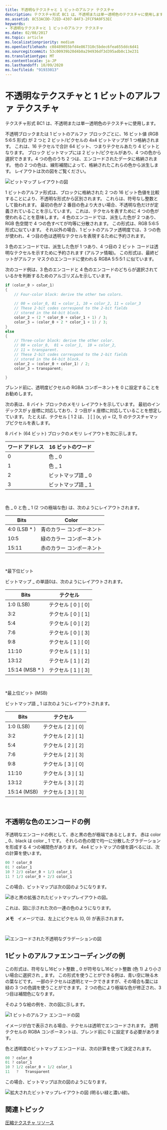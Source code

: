 ```yaml
---
title: 不透明なテクスチャと 1 ビットのアルファ テクスチャ
description: テクスチャ形式 BC1 は、不透明または単一透明色のテクスチャに使用します。
ms.assetid: 8C53ACDD-72ED-4307-B4F3-2FCF9A9F53EC
keywords:
- 不透明なテクスチャと 1 ビットのアルファ テクスチャ
ms.date: 02/08/2017
ms.topic: article
ms.localizationpriority: medium
ms.openlocfilehash: c08489055bfd4e867310c5bdec6fea655ddc6d41
ms.sourcegitcommit: 53c00939b20d4b0a294936df3d395adb0c13e231
ms.translationtype: MT
ms.contentlocale: ja-JP
ms.lasthandoff: 10/09/2020
ms.locfileid: "91933013"
---
```

# <a name="span-iddirect3dconceptsopaque_and_1-bit_alpha_texturesspanopaque-and-1-bit-alpha-textures"></a><span id="direct3dconcepts.opaque_and_1-bit_alpha_textures"></span>不透明なテクスチャと 1 ビットのアルファ テクスチャ

テクスチャ形式 BC1 は、不透明または単一透明色のテクスチャに使用します。

不透明ブロックまたは 1 ビットのアルファ ブロックごとに、16 ビット値 (RGB 5:6:5 形式) が 2 つと 2 ビット/ピクセルの 4x4 ビットマップが 1 つ格納されます。 これは、16 テクセルで合計 64 ビット、つまりテクセルあたり 4 ビットとなります。 ブロック ビットマップには 2 ビット/ピクセルがあり、4 つの色から選択できます。4 つの色のうち 2 つは、エンコードされたデータに格納されます。 他の 2 つの色は、線形補間によって、格納されたこれらの色から派生します。 レイアウトは次の図をご覧ください。

![ビットマップ レイアウトの図](images/colors1.png)

1 ビットのアルファ形式は、ブロックに格納された 2 つの 16 ビット色値を比較することにより、不透明な形式から区別されます。 これらは、符号なし整数として扱われます。 最初の色が 2 番目の色より大きい場合、不透明な色だけが定義されていることを示しています。 これは、テクセルを表すために 4 つの色が使われることを意味します。 4 色のエンコードでは、派生した色が 2 つあり、RGB 色空間で 4 つの色すべてが均等に分散されます。 この形式は、RGB 5:6:5 形式に似ています。 それ以外の場合、1 ビットのアルファ透明度では、3 つの色が使われ、4 つ目の色は透明なテクセルを表現するために予約されます。

3 色のエンコードでは、派生した色が 1 つあり、4 つ目の 2 ビット コードは透明なテクセルを示すために予約されます (アルファ情報)。 この形式は、最終ビットがアルファ マスクのエンコードに使われる RGBA 5:5:5:1 に似ています。

次のコード例は、3 色のエンコードと 4 色のエンコードのどちらが選択されているかを判断するためのアルゴリズムを示しています。

```cpp
if (color_0 > color_1) 
{
    // Four-color block: derive the other two colors. 
    
    // 00 = color_0, 01 = color_1, 10 = color_2, 11 = color_3
    // These 2-bit codes correspond to the 2-bit fields 
    // stored in the 64-bit block.
    color_2 = (2 * color_0 + color_1 + 1) / 3;
    color_3 = (color_0 + 2 * color_1 + 1) / 3;
}    
else
{ 
    // Three-color block: derive the other color.
    // 00 = color_0,  01 = color_1,  10 = color_2,  
    // 11 = transparent.
    // These 2-bit codes correspond to the 2-bit fields 
    // stored in the 64-bit block. 
    color_2 = (color_0 + color_1) / 2;    
    color_3 = transparent;    

}
```

ブレンド前に、透明度ピクセルの RGBA コンポーネントを 0 に設定することをお勧めします。

次の表は、8 バイト ブロックのメモリ レイアウトを示しています。 最初のインデックスが y 座標に対応しており、2 つ目が x 座標に対応していることを想定しています。 たとえば、テクセル \[ 1 2 は、 \] \[ \] (x, y) = (2, 1) のテクスチャマップピクセルを表します。

8 バイト (64 ビット) ブロックのメモリ レイアウトを次に示します。

| ワード アドレス | 16 ビットのワード    |
|--------------|----------------|
| 0            | 色 \_ 0       |
| 1            | 色 \_ 1       |
| 2            | ビットマップ語 \_ 0 |
| 3            | ビットマップ語 \_ 1 |

 

色 \_ 0 と色 \_ 1 (2 つの極端な色) は、次のようにレイアウトされます。

| Bits        | Color                 |
|-------------|-----------------------|
| 4:0 (LSB \* ) | 青のカラー コンポーネント  |
| 10:5        | 緑のカラー コンポーネント |
| 15:11       | 赤のカラー コンポーネント   |

 

\*最下位ビット

ビットマップ \_ の単語0は、次のようにレイアウトされます。

| Bits          | テクセル           |
|---------------|-----------------|
| 1:0 (LSB)     | テクセル \[ 0 \] \[ 0\] |
| 3:2           | テクセル \[ 0 \] \[ 1\] |
| 5:4           | テクセル \[ 0 \] \[ 2\] |
| 7:6           | テクセル \[ 0 \] \[ 3\] |
| 9:8           | テクセル \[ 1 \] \[ 0\] |
| 11:10         | テクセル \[ 1 \] \[ 1\] |
| 13:12         | テクセル \[ 1 \] \[ 2\] |
| 15:14 (MSB \* ) | テクセル \[ 1 \] \[ 3\] |

 

\*最上位ビット (MSB)

ビットマップ語 \_ 1 は次のようにレイアウトされます。

| Bits        | テクセル           |
|-------------|-----------------|
| 1:0 (LSB)   | テクセル \[ 2 \] \[ 0\] |
| 3:2         | テクセル \[ 2 \] \[ 1\] |
| 5:4         | テクセル \[ 2 \] \[ 2\] |
| 7:6         | テクセル \[ 2 \] \[ 3\] |
| 9:8         | テクセル \[ 3 \] \[ 0\] |
| 11:10       | テクセル \[ 3 \] \[ 1\] |
| 13:12       | テクセル \[ 3 \] \[ 2\] |
| 15:14 (MSB) | テクセル \[ 3 \] \[ 3\] |

 

## <a name="span-idexample_of_opaque_color_encodingspanspan-idexample_of_opaque_color_encodingspanspan-idexample_of_opaque_color_encodingspanexample-of-opaque-color-encoding"></a><span id="Example_of_Opaque_Color_Encoding"></span><span id="example_of_opaque_color_encoding"></span><span id="EXAMPLE_OF_OPAQUE_COLOR_ENCODING"></span>不透明な色のエンコードの例


不透明なエンコードの例として、赤と黒の色が極端であるとします。 赤は color \_ 0、black は color \_ 1 です。 それらの色の間で均一に分散したグラデーションを形成する 4 つの補間色があります。 4x4 ビットマップの値を調べるには、次の計算を使います。

```cpp
00 ? color_0
01 ? color_1
10 ? 2/3 color_0 + 1/3 color_1
11 ? 1/3 color_0 + 2/3 color_1
```

この場合、ビットマップは次の図のようになります。

![赤と黒の拡張されたビットマップレイアウトの図。](images/colors2.png)

これは、図に示された次の一連の色のようになります。

**メモ**   イメージでは、左上にピクセル (0, 0) が表示されます。

 

![エンコードされた不透明なグラデーションの図](images/redsquares.png)

## <a name="span-idexample_of_1_bit_alpha_encodingspanspan-idexample_of_1_bit_alpha_encodingspanspan-idexample_of_1_bit_alpha_encodingspanexample-of-1-bit-alpha-encoding"></a><span id="Example_of_1_Bit_Alpha_Encoding"></span><span id="example_of_1_bit_alpha_encoding"></span><span id="EXAMPLE_OF_1_BIT_ALPHA_ENCODING"></span>1ビットのアルファエンコーディングの例


この形式は、符号なし16ビット整数 \_ 0 が符号なし16ビット整数 (色 1) より小さい場合に選択され \_ ます。 この形式を使うことができる例は、青い空に映る木の葉などです。 一部のテクセルは透明とマークできますが、その場合も葉には緑の 3 つの色調を使うことができます。 2 つの色により極端な色が修正され、3 つ目は補間色になります。

そのような絵の例を、次の図に示します。

![1 ビットのアルファ エンコードの図](images/greenthing.png)

イメージが白で表示される場合、テクセルは透明でエンコードされます。 透明テクセルの RGBA コンポーネントは、ブレンド前に 0 に設定する必要があります。

色と透明度のビットマップ エンコードは、次の計算を使って決定されます。

```cpp
00 ? color_0
01 ? color_1
10 ? 1/2 color_0 + 1/2 color_1
11   ?   Transparent
```

この場合、ビットマップは次の図のようになります。

![拡大されたビットマップレイアウトの図 (明るい緑と濃い緑)。](images/colors3.png)

## <a name="span-idrelated-topicsspanrelated-topics"></a><span id="related-topics"></span>関連トピック


[圧縮テクスチャ リソース](compressed-texture-resources.md)

 

 




